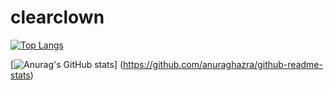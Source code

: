 # clearclown
[![Top Langs](https://github-readme-stats.vercel.app/api/top-langs/?username=clearclown
)](https://github.com/anuraghazra/github-readme-stats)

[![Anurag's GitHub stats](https://github-readme-stats.vercel.app/api?username=clearclown)]
(https://github.com/anuraghazra/github-readme-stats)
